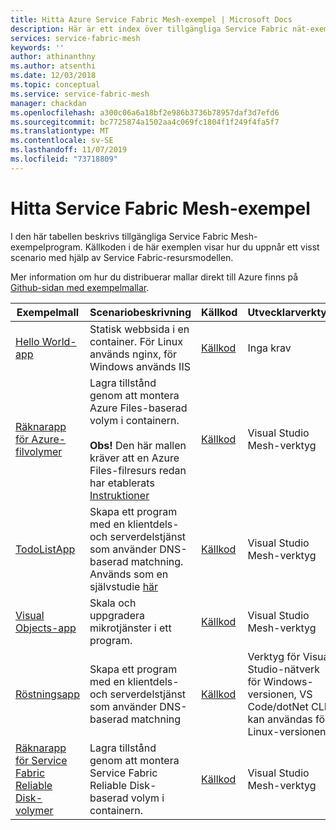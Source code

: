```yaml
---
title: Hitta Azure Service Fabric Mesh-exempel | Microsoft Docs
description: Här är ett index över tillgängliga Service Fabric nät-exempel program. Källkoden i de här exemplen visar hur du uppnår ett visst scenario med hjälp av Service Fabric-resursmodellen.
services: service-fabric-mesh
keywords: ''
author: athinanthny
ms.author: atsenthi
ms.date: 12/03/2018
ms.topic: conceptual
ms.service: service-fabric-mesh
manager: chackdan
ms.openlocfilehash: a300c06a6a18bf2e986b3736b78957daf3d7efd6
ms.sourcegitcommit: bc7725874a1502aa4c069fc1804f1f249f4fa5f7
ms.translationtype: MT
ms.contentlocale: sv-SE
ms.lasthandoff: 11/07/2019
ms.locfileid: "73718809"
---
```

# <a name="find-service-fabric-mesh-samples"></a>Hitta Service Fabric Mesh-exempel

I den här tabellen beskrivs tillgängliga Service Fabric Mesh-exempelprogram. Källkoden i de här exemplen visar hur du uppnår ett visst scenario med hjälp av Service Fabric-resursmodellen.

Mer information om hur du distribuerar mallar direkt till Azure finns på [Github-sidan med exempelmallar](https://github.com/Azure-Samples/service-fabric-mesh/blob/master/templates/README.md).

|Exempelmall|Scenariobeskrivning|Källkod|Utvecklarverktyg|
|------------|--------------------|----------|----------------------|
| [Hello World-app](https://github.com/Azure-Samples/service-fabric-mesh/tree/master/templates/helloworld) | Statisk webbsida i en container. För Linux används nginx, för Windows används IIS | [Källkod](https://github.com/Azure-Samples/service-fabric-mesh/tree/master/src/helloworld) | Inga krav |
| [Räknarapp för Azure-filvolymer](https://github.com/Azure-Samples/service-fabric-mesh/tree/master/templates/counter/readme.md) | Lagra tillstånd genom att montera Azure Files-baserad volym i containern. <br><br> **Obs!** Den här mallen kräver att en Azure Files-filresurs redan har etablerats [Instruktioner](https://docs.microsoft.com/azure/storage/files/storage-how-to-create-file-share) | [Källkod](https://github.com/Azure-Samples/service-fabric-mesh/tree/master/src/counter) | Visual Studio Mesh-verktyg |
| [TodoListApp](https://github.com/Azure-Samples/service-fabric-mesh/tree/master/templates/todolist) | Skapa ett program med en klientdels- och serverdelstjänst som använder DNS-baserad matchning. Används som en självstudie [här](https://docs.microsoft.com/azure/service-fabric-mesh/service-fabric-mesh-tutorial-create-dotnetcore) | [Källkod](https://github.com/Azure-Samples/service-fabric-mesh/tree/master/src/todolistapp) | Visual Studio Mesh-verktyg |
| [Visual Objects-app](https://github.com/Azure-Samples/service-fabric-mesh/tree/master/templates/visualobjects) | Skala och uppgradera mikrotjänster i ett program. | [Källkod](https://github.com/Azure-Samples/service-fabric-mesh/tree/master/src/visualobjects) |  Visual Studio Mesh-verktyg |
| [Röstningsapp](https://github.com/Azure-Samples/service-fabric-mesh/tree/master/templates/voting) | Skapa ett program med en klientdels- och serverdelstjänst som använder DNS-baserad matchning | [Källkod](https://github.com/Azure-Samples/service-fabric-mesh/tree/master/src/votingapp) | Verktyg för Visual Studio-nätverk för Windows-versionen, VS Code/dotNet CLI kan användas för Linux-versionen |
| [Räknarapp för Service Fabric Reliable Disk-volymer](https://github.com/Azure-Samples/service-fabric-mesh/tree/master/templates/counter/readme.sfreliablevolume.md)| Lagra tillstånd genom att montera Service Fabric Reliable Disk-baserad volym i containern.| [Källkod](https://github.com/Azure-Samples/service-fabric-mesh/tree/master/src/counter) | Visual Studio Mesh-verktyg |
